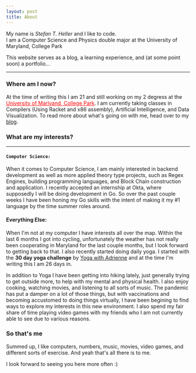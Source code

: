 ```yaml
---
layout: post
title: About
---
```


My name is <i>Stefan T. Heller</i> and I like to code.
<br/>
I am a Computer Science and Physics double major at the University of Maryland, College Park

This website serves as a blog, a learning experience, and (at some point soon) a portfolio...
<hr/>

<h3> Where am I now?</h3>

At the time of writing this I am 21 and still working on my 2 degress at the
<a href="https://umd.edu" style="color:red">University of Marlyand, College Park</a>.
I am currently taking classes in Compilers (Using Racket and x86 assembly), Artificial Intelligence, and Data Visualization.
To read more about what's going on with me, head over to my <a href="/blog/">blog</a>.

<h3> What are my interests?</h3>
<hr>
<h4><code>Computer Science:</code></h4>

When it comes to Computer Science, I am mainly interested in backend development as well as more applied theory type projects, such as Regex Engines, building programming languages, and Block Chain construction and application. I recently accepted an internship at Okta, where supposedly I will be doing development in Go. So over the past couple weeks I have been honing my Go skills with the intent of making it my #1 language by the time summer roles around. 
<br>

<h4>Everything Else:</h4>

<p>
When I'm not at my computer I have interests all over the map. Within the last 6 months I got into cycling, unfortunately the weather has not really been cooperating in Maryland for the last couple months, but I look forward to getting back to that. I also recently started doing daily yoga. I started with the <strong>30 day yoga challenge</strong> by <a href="https://youtube.com/yogawithadrienne">Yoga with Adrienne<a> and at the time I'm writing this I am 26 days in.
</p>
<p>
In addition to Yoga I have been getting into hiking lately, just generally trying to get outside more, to help with my mental and physical health. I also enjoy cooking, watching movies, and listening to all sorts of music. The pandemic has put a damper on a lot of those things, but with vaccinations and becoming accustomed to doing things virtually, I have been begining to find ways to explore my interests in this new environment. I also spend my fair share of time playing video games with my friends who I am not currently able to see due to various reasons.
</p>

<h3> So that's me</h3>
Summed up, I like computers, numbers, music, movies, video games, and different sorts of exercise. And yeah that's all there is to me.

I look forward to seeing you here more often :)
